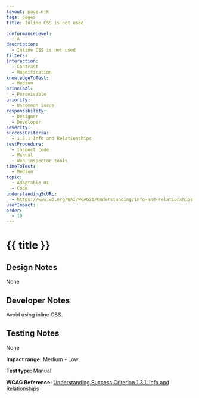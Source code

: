 ```yaml
---
layout: page.njk
tags: pages
title: Inline CSS is not used

conformanceLevel:
  - A
description:
  - Inline CSS is not used
filters:
interaction:
  - Contrast
  - Magnification
knowledgeToTest:
  - Medium
principal:
  - Perceivable
priority:
  - Uncommon issue
responsibility:
  - Designer
  - Developer
severity:
successCriteria:
  - 1.3.1 Info and Relationships
testProcedure:
  - Inspect code
  - Manual
  - Web inspector tools
timeToTest:
  - Medium
topic:
  - Adaptable UI
  - Code
understandingScURL:
  - https://www.w3.org/WAI/WCAG21/Understanding/info-and-relationships.html
userImpact:
order:
  - 10
---
```


# {{ title }}

## Design Notes

None

## Developer Notes

Avoid using inline CSS.

## Testing Notes

None

**Impact range:** Medium - Low

**Test type:** Manual

**WCAG Reference:** [Understanding Success Criterion 1.3.1: Info and Relationships](https://www.w3.org/WAI/WCAG21/Understanding/info-and-relationships.html)
